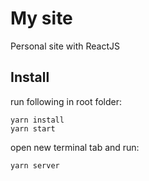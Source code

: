 # My site
Personal site with ReactJS

## Install

run following in root folder:

```terminal
yarn install
yarn start
```

open new terminal tab and run:
```terminal
yarn server
```